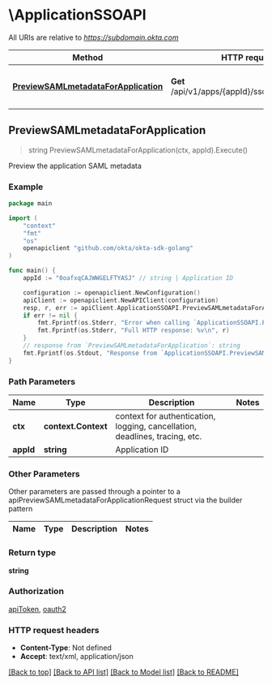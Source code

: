# \ApplicationSSOAPI

All URIs are relative to *https://subdomain.okta.com*

Method | HTTP request | Description
------------- | ------------- | -------------
[**PreviewSAMLmetadataForApplication**](ApplicationSSOAPI.md#PreviewSAMLmetadataForApplication) | **Get** /api/v1/apps/{appId}/sso/saml/metadata | Preview the application SAML metadata



## PreviewSAMLmetadataForApplication

> string PreviewSAMLmetadataForApplication(ctx, appId).Execute()

Preview the application SAML metadata



### Example

```go
package main

import (
	"context"
	"fmt"
	"os"
	openapiclient "github.com/okta/okta-sdk-golang"
)

func main() {
	appId := "0oafxqCAJWWGELFTYASJ" // string | Application ID

	configuration := openapiclient.NewConfiguration()
	apiClient := openapiclient.NewAPIClient(configuration)
	resp, r, err := apiClient.ApplicationSSOAPI.PreviewSAMLmetadataForApplication(context.Background(), appId).Execute()
	if err != nil {
		fmt.Fprintf(os.Stderr, "Error when calling `ApplicationSSOAPI.PreviewSAMLmetadataForApplication``: %v\n", err)
		fmt.Fprintf(os.Stderr, "Full HTTP response: %v\n", r)
	}
	// response from `PreviewSAMLmetadataForApplication`: string
	fmt.Fprintf(os.Stdout, "Response from `ApplicationSSOAPI.PreviewSAMLmetadataForApplication`: %v\n", resp)
}
```

### Path Parameters


Name | Type | Description  | Notes
------------- | ------------- | ------------- | -------------
**ctx** | **context.Context** | context for authentication, logging, cancellation, deadlines, tracing, etc.
**appId** | **string** | Application ID | 

### Other Parameters

Other parameters are passed through a pointer to a apiPreviewSAMLmetadataForApplicationRequest struct via the builder pattern


Name | Type | Description  | Notes
------------- | ------------- | ------------- | -------------


### Return type

**string**

### Authorization

[apiToken](../README.md#apiToken), [oauth2](../README.md#oauth2)

### HTTP request headers

- **Content-Type**: Not defined
- **Accept**: text/xml, application/json

[[Back to top]](#) [[Back to API list]](../README.md#documentation-for-api-endpoints)
[[Back to Model list]](../README.md#documentation-for-models)
[[Back to README]](../README.md)

